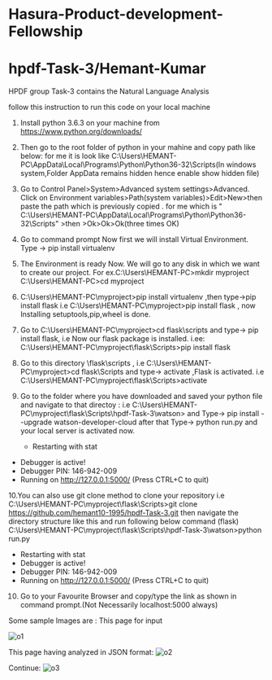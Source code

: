 # Hasura-Product-development-Fellowship
# hpdf-Task-3/Hemant-Kumar
HPDF group Task-3 contains the Natural Language Analysis


follow this instruction to run this code on your local machine

1. Install python 3.6.3 on your machine from https://www.python.org/downloads/

2. Then go to the root folder of python in your mahine and copy path like below:
   for me it is look like  C:\Users\HEMANT-PC\AppData\Local\Programs\Python\Python36-32\Scripts(In windows system,Folder AppData remains hidden hence enable show hidden file)

3. Go to Control Panel>System>Advanced system settings>Advanced. Click on Environment variables>Path(system variables)>Edit>New>then paste the  path which is previously copied . for me which is " C:\Users\HEMANT-PC\AppData\Local\Programs\Python\Python36-32\Scripts" >then >Ok>Ok>Ok(three times OK)

4. Go to command prompt Now first we will install Virtual Environment. Type -> pip install virtualenv

5. The Environment is ready Now. We will go to any disk in which we want to create our project. 
  For ex.C:\Users\HEMANT-PC>mkdir myproject
         C:\Users\HEMANT-PC>cd myproject

6. C:\Users\HEMANT-PC\myproject>pip install virtualenv ,then type->pip install flask 
         i.e C:\Users\HEMANT-PC\myproject>pip install flask , now Installing setuptools,pip,wheel is done.

7. Go to  C:\Users\HEMANT-PC\myproject>cd flask\scripts  and type-> pip install flask, i.e Now our flask package is installed.
       i.ee: C:\Users\HEMANT-PC\myproject\flask\Scripts>pip install flask

8. Go to this directory \flask\scripts ,
    i.e C:\Users\HEMANT-PC\myproject>cd flask\Scripts 
     and type-> activate ,Flask is activated.
    i.e C:\Users\HEMANT-PC\myproject\flask\Scripts>activate 

9. Go to the folder where you have downloaded and saved your python file and navigate to that directoy :
  i.e  C:\Users\HEMANT-PC\myproject\flask\Scripts\hpdf-Task-3\watson> and Type-> pip install --upgrade watson-developer-cloud after that
  Type-> python run.py and your local server is activated now.
   * Restarting with stat
 * Debugger is active!
 * Debugger PIN: 146-942-009
 * Running on http://127.0.0.1:5000/ (Press CTRL+C to quit)

10.You can also use git clone method to clone your repository 
   i.e C:\Users\HEMANT-PC\myproject\flask\Scripts>git clone https://github.com/hemant10-1995/hpdf-Task-3.git
   then navigate the directory structure like this and run following below command
   (flask) C:\Users\HEMANT-PC\myproject\flask\Scripts\hpdf-Task-3\watson>python run.py
 * Restarting with stat
 * Debugger is active!
 * Debugger PIN: 146-942-009
 * Running on http://127.0.0.1:5000/ (Press CTRL+C to quit)

10. Go to your Favourite Browser and copy/type the link as shown in command prompt.(Not Necessarily localhost:5000 always)

Some sample Images are :
This page for input

![o1](https://user-images.githubusercontent.com/31190062/35481935-62beb876-0453-11e8-9b98-6505c17a921c.png)


This page having analyzed in JSON format:
![o2](https://user-images.githubusercontent.com/31190062/35481936-6330e22a-0453-11e8-84ba-84fafdf795a6.png)


Continue:
![o3](https://user-images.githubusercontent.com/31190062/35481937-63757ed0-0453-11e8-8976-8199d6ab61e0.png)


